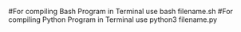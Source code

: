 #For compiling Bash Program in Terminal use 
bash filename.sh
#For compiling Python Program in Terminal use 
python3 filename.py

